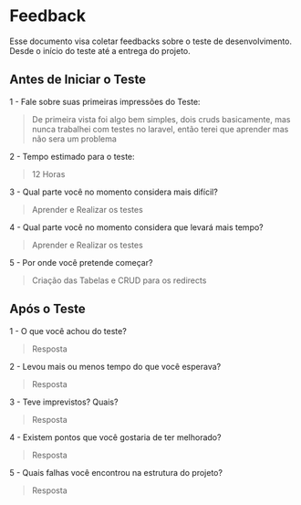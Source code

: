 # Feedback

Esse documento visa coletar feedbacks sobre o teste de desenvolvimento. Desde o início do teste até a entrega do projeto.

## Antes de Iniciar o Teste

1 - Fale sobre suas primeiras impressões do Teste:

> De primeira vista foi algo bem simples, dois cruds basicamente, mas nunca trabalhei com testes no laravel, então terei que aprender mas não sera um problema

2 - Tempo estimado para o teste:

> 12 Horas

3 - Qual parte você no momento considera mais difícil?

> Aprender e Realizar os testes

4 - Qual parte você no momento considera que levará mais tempo?

> Aprender e Realizar os testes

5 - Por onde você pretende começar?

> Criação das Tabelas e CRUD para os redirects

## Após o Teste

1 - O que você achou do teste?

> Resposta

2 - Levou mais ou menos tempo do que você esperava?

> Resposta

3 - Teve imprevistos? Quais?

> Resposta

4 - Existem pontos que você gostaria de ter melhorado?

> Resposta

5 - Quais falhas você encontrou na estrutura do projeto?

> Resposta
